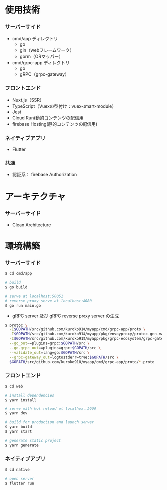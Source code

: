 # 使用技術
### サーバーサイド
- cmd/app ディレクトリ
  - go
  - gin（webフレームワーク）
  - gorm（ORマッパー）
- cmd/grpc-app ディレクトリ
  - go
  - gRPC（grpc-gateway）

### フロントエンド
- Nuxt.js（SSR）
- TypeScript（Vuexの型付け：vuex-smart-module）
- Jest
- Cloud Run(動的コンテンツの配信用)
- firebase Hosting(静的コンテンツの配信用)

### ネイティブアプリ
- Flutter

### 共通
- 認証系： firebase Authorization

# アーキテクチャ
### サーバーサイド
  - Clean Architecture

# 環境構築

### サーバーサイド
```bash
$ cd cmd/app

# build
$ go build

# serve at localhost:50051
# reverse proxy serve at localhost:8080
$ go run main.go
```

- gRPC server 及び gRPC reverse proxy server の生成
```bash
$ protoc \
  -I$GOPATH/src/github.com/kuroko918/myapp/cmd/grpc-app/proto \
  -I$GOPATH/src/github.com/kuroko918/myapp/pkg/envoyproxy/protoc-gen-validate \
  -I$GOPATH/src/github.com/kuroko918/myapp/pkg/grpc-ecosystem/grpc-gateway/third_party/googleapis \
  --go_out==plugins=grpc:$GOPATH/src \
  --go-grpc_out==plugins=grpc:$GOPATH/src \
  --validate_out=lang=go:$GOPATH/src \
  --grpc-gateway_out=logtostderr=true:$GOPATH/src \
  $GOPATH/src/github.com/kuroko918/myapp/cmd/grpc-app/proto/*.proto
```

### フロントエンド
```bash
$ cd web

# install dependencies
$ yarn install

# serve with hot reload at localhost:3000
$ yarn dev

# build for production and launch server
$ yarn build
$ yarn start

# generate static project
$ yarn generate
```

### ネイティブアプリ
```bash
$ cd native

# open server
$ flutter run
```

